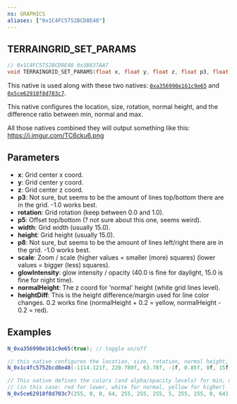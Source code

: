 ```yaml
---
ns: GRAPHICS
aliases: ["0x1C4FC5752BCD8E48"]
---
```

## TERRAINGRID_SET_PARAMS

```c
// 0x1C4FC5752BCD8E48 0x3B637AA7
void TERRAINGRID_SET_PARAMS(float x, float y, float z, float p3, float rotation, float p5, float width, float height, float p8, float scale, float glowIntensity, float normalHeight, float heightDiff);
```

This native is used along with these two natives: [`0xa356990e161c9e65`](https://runtime.fivem.net/doc/reference.html#_0xA356990E161C9E65) and [`0x5ce62918f8d703c7`](https://runtime.fivem.net/doc/reference.html#_0x5CE62918F8D703C7). 

This native configures the location, size, rotation, normal height, and the difference ratio between min, normal and max.

All those natives combined they will output something like this: https://i.imgur.com/TC6cku6.png


## Parameters
* **x**: Grid center x coord.
* **y**: Grid center y coord.
* **z**: Grid center z coord.
* **p3**: Not sure, but seems to be the amount of lines top/bottom there are in the grid. -1.0 works best.
* **rotation**: Grid rotation (keep between 0.0 and 1.0).
* **p5**: Offset top/bottom (? not sure about this one, seems weird).
* **width**: Grid width (usually 15.0).
* **height**: Grid height (usually 15.0).
* **p8**: Not sure, but seems to be the amount of lines left/right there are in the grid. -1.0 works best.
* **scale**: Zoom / scale (higher values = smaller (more) squares) (lower values = bigger (less) squares).
* **glowIntensity**: glow intensity / opacity (40.0 is fine for daylight, 15.0 is fine for night time).
* **normalHeight**: The z coord for 'normal' height (white grid lines level).
* **heightDiff**: This is the height difference/margin used for line color changes. 0.2 works fine (normalHeight + 0.2 = yellow, normalHeight - 0.2 = red).

## Examples
```cs
N_0xa356990e161c9e65(true); // toggle on/off

// this native configures the location, size, rotation, normal height, and the difference ratio between min, normal and max.
N_0x1c4fc5752bcd8e48(-1114.121f, 220.789f, 63.78f, -1f, 0.85f, 0f, 15f, 15f, -1f, 20f, 40f, 63.78f, 0.2f);

// This native defines the colors (and alpha/opacity levels) for min, normal and max heights.
// (in this case: red for lower, white for normal, yellow for higher)
N_0x5ce62918f8d703c7(255, 0, 0, 64, 255, 255, 255, 5, 255, 255, 0, 64);
```
